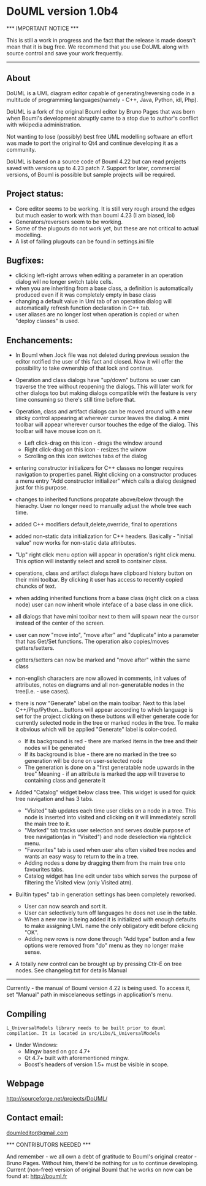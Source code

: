 DoUML version 1.0b4
==================

*** IMPORTANT NOTICE ***

This is still a work in progress and the fact that the release is made doesn't mean that it is bug free. We recommend that you use DoUML along with source control and save your work frequently.

___________________

About
-----

 
 DoUML is a UML diagram editor capable of generating/reversing code in a multitude of programming
 languages(namely -  C++, Java, Python, idl, Php).
 
 DoUML is a fork of the original Bouml editor by Bruno Pages that was born when Bouml's development
 abruptly came to  a stop due to author's conflict with wikipedia administration.
 
 Not wanting to lose (possibly) best free UML modelling software an effort was made to port the
 original to Qt4 and continue developing it as a community.
 
 DoUML is based on a source code of Bouml 4.22 but can read projects saved with versions up to 4.23
 patch 7. Support for later, commercial versions, of Bouml is possible but sample projects will be
 required.
	
Project status:
--------------

 * Core editor seems to be working. It is still very rough around the edges but much easier to work
   with than bouml 4.23 (I am biased, lol)
 * Generators/reversers seem to be working.
 * Some of the plugouts do not work yet, but these are not critical to actual modelling.
 * A list of failing plugouts can be found in settings.ini file

Bugfixes:
---------

 * clicking left-right arrows when editing a parameter in an operation dialog will no longer switch
   table cells.
 * when you are inheriting from a base class, a definition is automatically produced even if it was 
   completely empty in base class
 * changing a default value in Uml tab of an operation dialog will automatically refresh function
   declaration in C++ tab.
 * user aliases are no longer lost when operation is copied or when "deploy classes" is used.
	
Enchancements:
--------------
		
   * In Bouml when .lock file was not deleted during previous session the editor notified the user
     of this fact and closed. Now it will offer the possibility to take ownership of that lock and
     continue.
		
   * Operation and class dialogs have "up/down" buttons so user can traverse the tree without
     reopening the dialogs.  This will later work for other dialogs too but making dialogs
     compatible with the feature is very time consuming so there's still time before that.
		
   * Operation, class and artifact dialogs can be moved around with a new sticky control appearing
    at wherever cursor leaves the dialog. A mini toolbar will appear wherever cursor touches the 
    edge of the dialog. This toolbar will have mouse icon on it. 
      * Left click-drag on this icon - drags the window around
      * Right click-drag on this icon - resizes the winow
      * Scrolling on this icon switches tabs of the dialog	
		
   * entering constructor initializers for C++ classes no longer requires navigation to properties
     panel. Right clicking on a constructor produces a menu entry "Add constructor initializer"
     which calls a dialog designed just for this purpose.
		
   * changes to inherited functions propatate above/below through the hierachy. User no longer need
     to manually adjust the whole tree each time.
	   
   * added C++ modifiers default,delete,override, final to operations
		
   * added non-static data initialization for C++ headers.  Basically - "initial value" now works
     for non-static data attributes.
		
   * "Up" right click menu option will appear in operation's right click menu. This option will
      instantly select and scroll to container class.
		
   * operations, class and artifact dialogs have clipboard history button on their mini toolbar.
     By clicking it user has access to recently copied chuncks of text.

   * when adding inherited functions from a base class (right click on a class node) user can now
     inherit whole inteface of a base class in one click.
		
   * all dialogs that have mini toolbar next to them will spawn near the cursor instead of the
     center of the screen.

   * user can now "move into", "move after" and "duplicate" into a parameter that has Get/Set
     functions. The operation also copies/moves getters/setters.
		
   * getters/setters can now be marked and "move after" within the same class
		
   * non-english characters are now allowed in comments, init values of attributes, notes on
      diagrams and all non-generatable nodes in the tree(i.e. - use cases). 
		
   * there is now "Generate" label on the main toolbar. 
     Next to this label C++/Php/Python... buttons will appear according to which language is set for
     the project clicking on these buttons will either generate code for currently selected node in
     the tree or marked nodes in the tree. To make it obvious which will be applied "Generate" label
     is color-coded. 
      * If its background is red - there are marked items in the tree and their nodes will be generated
      * If its background is blue - there are no marked in the tree so generation will be done on user-selected node
      * The generation is done on a "first generatable node upwards in the tree" Meaning - if an attribute is marked the app will traverse to containing class and generate it
   * Added "Catalog" widget below class tree. This widget is used for quick tree navigation and has 3 tabs.
      * "Visited" tab updates each time user clicks on a node in a tree. This node is inserted into visited and clicking on it will immediately scroll the main tree to it.
      * "Marked" tab tracks user selection and serves double purpose of tree navigation(as in "Visited") and node deselection via rightclick menu.
      * "Favourites" tab is used when user ahs often visited tree nodes and wants an easy wasy to return to the in a tree.
      * Adding nodes s done by dragging them from the main tree onto favourites tabs.
      * Catalog widget has line edit under tabs which serves the purpose of filtering the Visited view (only Visited atm).
      
   * Builtin types" tab in generation settings has been completely reworked. 
      * User can now search and sort it.
      * User can selectively turn off languages he does not use in the table.
      * When a new row is being added it is initialized with enough defaults to make assigning UML name the only obligatory edit before clicking "OK".
      * Adding new rows is now done through "Add type" button and a few options were removed from "do" menu as they no longer make sense.

   * A totally new control can be brought up by pressing Ctlr-E on tree nodes. See changelog.txt for details
      Manual
------

  Currently - the manual of Bouml version 4.22 is being used. To access it, set "Manual" path in
  miscelaneous settings in application's menu.

Compiling
---------
    L_UniversalModels library needs to be built prior to douml compilation. It is located in src/Libs/L_UniversalModels
    
  * Under Windows:
      * Mingw based on gcc 4.7+
      * Qt 4.7+ built with aforementioned mingw.
      * Boost's headers of version 1.5+ must be visible in scope.

	
Webpage
-------
  http://sourceforge.net/projects/DoUML/

Contact email: 
-------------
  doumleditor@gmail.com
  
  *** CONTRIBUTORS NEEDED ***		
	
And remember - we all own a debt of gratitude to Bouml's original creator - Bruno Pages. 
Without him, there'd be nothing for us to continue developing.
Current (non-free) version of original Bouml that he works on now can be found at:
	http://bouml.fr
